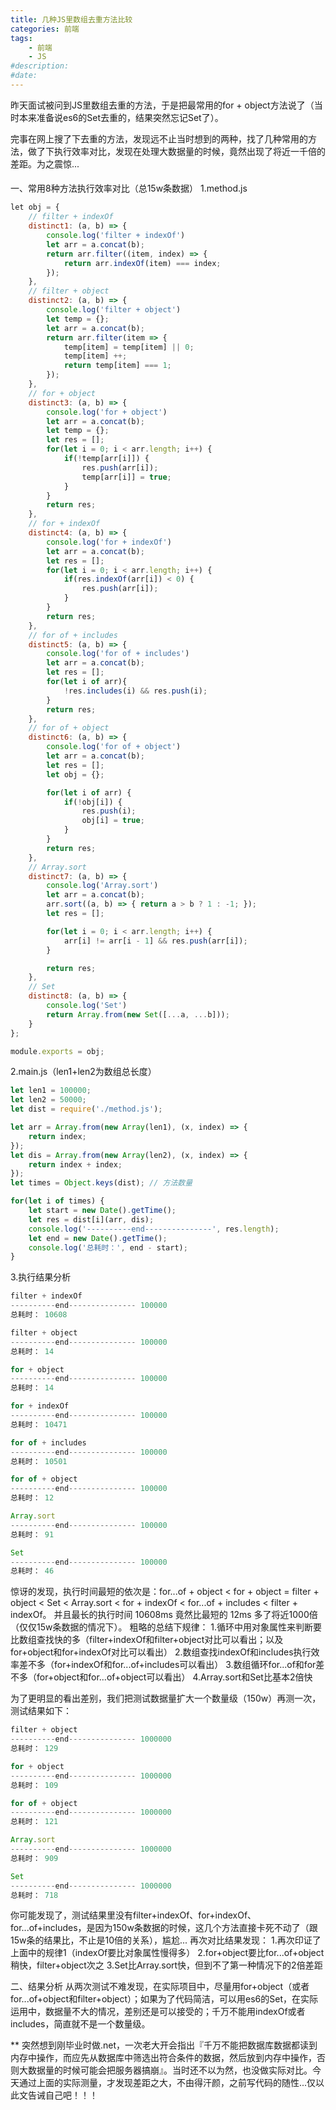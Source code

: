 ```yaml
---
title: 几种JS里数组去重方法比较
categories: 前端
tags: 
    - 前端
    - JS
#description: 
#date: 
---
```


昨天面试被问到JS里数组去重的方法，于是把最常用的for + object方法说了（当时本来准备说es6的Set去重的，结果突然忘记Set了）。
<!-- more -->
完事在网上搜了下去重的方法，发现远不止当时想到的两种，找了几种常用的方法，做了下执行效率对比，发现在处理大数据量的时候，竟然出现了将近一千倍的差距。为之震惊...

####
一、常用8种方法执行效率对比（总15w条数据）
1.method.js
```js
﻿let obj = {
	// filter + indexOf
	distinct1: (a, b) => {
		console.log('filter + indexOf')
		let arr = a.concat(b);
		return arr.filter((item, index) => {
			return arr.indexOf(item) === index;
		});
	},
	// filter + object
	distinct2: (a, b) => {
		console.log('filter + object')
		let temp = {};
		let arr = a.concat(b);
		return arr.filter(item => {
			temp[item] = temp[item] || 0;
			temp[item] ++;
			return temp[item] === 1;
		});
	},
	// for + object
	distinct3: (a, b) => {
		console.log('for + object')
		let arr = a.concat(b);
		let temp = {};
		let res = [];
		for(let i = 0; i < arr.length; i++) {
			if(!temp[arr[i]]) {
				res.push(arr[i]);
				temp[arr[i]] = true;
			}
		}
		return res;
	},
	// for + indexOf
	distinct4: (a, b) => {
		console.log('for + indexOf')
		let arr = a.concat(b);
		let res = [];
		for(let i = 0; i < arr.length; i++) {
			if(res.indexOf(arr[i]) < 0) {
				res.push(arr[i]);
			}
		}
		return res;
	},
	// for of + includes
	distinct5: (a, b) => {
		console.log('for of + includes')
		let arr = a.concat(b);
		let res = [];
		for(let i of arr){
			!res.includes(i) && res.push(i);
		}
		return res;
	},
	// for of + object
	distinct6: (a, b) => {
		console.log('for of + object')
		let arr = a.concat(b);
		let res = [];
		let obj = {};

		for(let i of arr) {
			if(!obj[i]) {
				res.push(i);
				obj[i] = true;
			}
		}
		return res;
	},
	// Array.sort
	distinct7: (a, b) => {
		console.log('Array.sort')
		let arr = a.concat(b);
		arr.sort((a, b) => { return a > b ? 1 : -1; });
		let res = [];

		for(let i = 0; i < arr.length; i++) {
			arr[i] != arr[i - 1] && res.push(arr[i]);
		}

		return res;
	},
	// Set
	distinct8: (a, b) => {
		console.log('Set')
		return Array.from(new Set([...a, ...b]));
	}
};

module.exports = obj;
```
2.main.js（len1+len2为数组总长度）
```js
let len1 = 100000;
let len2 = 50000;
let dist = require('./method.js');

let arr = Array.from(new Array(len1), (x, index) => {
	return index;
});
let dis = Array.from(new Array(len2), (x, index) => {
	return index + index;
});
let times = Object.keys(dist); // 方法数量

for(let i of times) {
	let start = new Date().getTime();
	let res = dist[i](arr, dis);
	console.log('----------end---------------', res.length);
	let end = new Date().getTime();
	console.log('总耗时：', end - start);
}
```
3.执行结果分析
```js
filter + indexOf
----------end--------------- 100000
总耗时： 10608

filter + object
----------end--------------- 100000
总耗时： 14

for + object
----------end--------------- 100000
总耗时： 14

for + indexOf
----------end--------------- 100000
总耗时： 10471

for of + includes
----------end--------------- 100000
总耗时： 10501

for of + object
----------end--------------- 100000
总耗时： 12

Array.sort
----------end--------------- 100000
总耗时： 91

Set
----------end--------------- 100000
总耗时： 46
```

惊讶的发现，执行时间最短的依次是：for...of + object <  for + object = filter + object < Set < Array.sort < for + indexOf < for...of + includes < filter + indexOf。
并且最长的执行时间 10608ms 竟然比最短的 12ms 多了将近1000倍（仅仅15w条数据的情况下）。
粗略的总结下规律：
    1.循环中用对象属性来判断要比数组查找快的多（filter+indexOf和filter+object对比可以看出；以及for+object和for+indexOf对比可以看出）
    2.数组查找indexOf和includes执行效率差不多（for+indexOf和for...of+includes可以看出）
    3.数组循环for...of和for差不多（for+object和for...of+object可以看出）
    4.Array.sort和Set比基本2倍快

为了更明显的看出差别，我们把测试数据量扩大一个数量级（150w）再测一次，测试结果如下：
```js
filter + object
----------end--------------- 1000000
总耗时： 129

for + object
----------end--------------- 1000000
总耗时： 109

for of + object
----------end--------------- 1000000
总耗时： 121

Array.sort
----------end--------------- 1000000
总耗时： 909

Set
----------end--------------- 1000000
总耗时： 718
```
你可能发现了，测试结果里没有filter+indexOf、for+indexOf、for...of+includes，是因为150w条数据的时候，这几个方法直接卡死不动了（跟15w条的结果比，不止是10倍的关系），尴尬...
再次对比结果发现：
    1.再次印证了上面中的规律1（indexOf要比对象属性慢得多）
    2.for+object要比for...of+object稍快，filter+object次之
    3.Set比Array.sort快，但到不了第一种情况下的2倍差距

二、结果分析
从两次测试不难发现，在实际项目中，尽量用for+object（或者for...of+object和filter+object）；如果为了代码简洁，可以用es6的Set，在实际运用中，数据量不大的情况，差别还是可以接受的；千万不能用indexOf或者includes，简直就不是一个数量级。

** 突然想到刚毕业时做.net，一次老大开会指出『千万不能把数据库数据都读到内存中操作，而应先从数据库中筛选出符合条件的数据，然后放到内存中操作，否则大数据量的时候可能会把服务器搞崩』。当时还不以为然，也没做实际对比。今天通过上面的实际测量，才发现差距之大，不由得汗颜，之前写代码的随性...仅以此文告诫自己吧！！！
